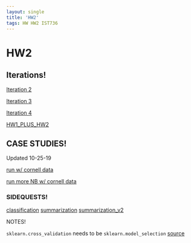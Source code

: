 ```yaml
--- 
layout: single
title: 'HW2'
tags: HW HW2 IST736
---
```


# HW2

## Iterations!  

[Iteration 2](https://danielcaraway.github.io/html/HW2_i2.html)

[Iteration 3](https://danielcaraway.github.io/html/HW2_i3.html)

[Iteration 4](https://danielcaraway.github.io/html/HW2_i4.html)

[HW1_PLUS_HW2](https://danielcaraway.github.io/html/HW1_ALL_HW2.html)

## CASE STUDIES!
Updated 10-25-19

[run w/ cornell data](https://danielcaraway.github.io/html/HW2_cornell.html)

[run more NB w/ cornell data](https://danielcaraway.github.io/html/HW2_clean_cornell.html)

### SIDEQUESTS!
[classification](https://danielcaraway.github.io/html/HW2_classification.html)
[summarization](https://danielcaraway.github.io/html/HW2_summarization.html)
[summarization_v2](https://danielcaraway.github.io/html/HW2_summarization_v2.html)

NOTES!

`sklearn.cross_validation` needs to be `sklearn.model_selection`
[source](https://stackoverflow.com/questions/30667525/importerror-no-module-named-sklearn-cross-validation)